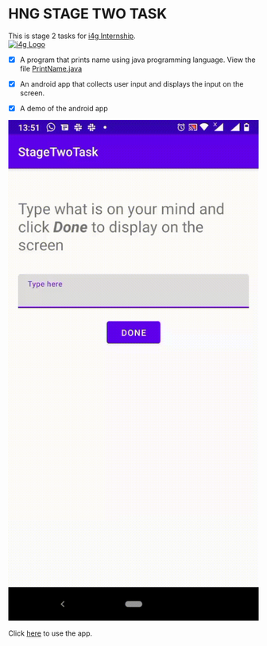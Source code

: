 # HNG STAGE TWO TASK

This is stage 2 tasks for [i4g Internship](https://ingressive.org/).  
[![i4g Logo](https://ingressive.org/wp-content/uploads/2020/08/I4G-Icon-Color-985x1024.png)](https://ingressive.org/ "Ingressive for Good")

- [x] A program that prints name using java programming language. View the file [PrintName.java](PrintName.java)

- [x] An android app that collects user input and displays the input on the screen.

- [x] A demo of the android app

![Demo](displayUserInput.gif)

Click [here](https://appetize.io/app/7xfj7rv2ghbw9wkwv12kj0npxm?device=nexus5&scale=75&orientation=portrait&osVersion=9.0) to use the app.
